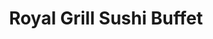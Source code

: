---
layout: place
title: Royal Grill Sushi Buffet
permalink: /ohio/sheffield/royal-grill-sushi-buffet.html
stateAbbr: OH
stateName: Ohio
cityName: Sheffield
seo:
  type: restaurant
  links: null
place_id: ChIJcUrq5QSbMIgRcVFAEDvGdic
photos:
  - name: >-
      places/ChIJcUrq5QSbMIgRcVFAEDvGdic/photos/AeeoHcIpubk7OyYxL5ldSHEcJXPAEMlekI4PnQysnOFIfLyV8L_lZlF7aXUlQbSVAgpUonNP7YYpXdXijEpwcULByDIrZdxZF4xYwFmg2DT3IDGbdieP0J80K61sP_PDJom7iz2quXGCAg0xT_5AZyNa8fPlKqBcLhpFd_CP1IB2DbpZ8J_BUoRHKs2HMzjssBtdXAcPPKIyxSKiNlxGEGnx2_MlQNt5q3BBk9o2qC4FydVbfv8ffydrxLWoSmEg_IFr-s-8SfqU_dehkx0hSpeKeo2V9--7HMG8P_F3kBIqBJo
    widthPx: 1276
    heightPx: 1702
    authorAttributions:
      - displayName: Royal Grill Sushi Buffet
        uri: https://maps.google.com/maps/contrib/109302379089145953263
        photoUri: >-
          https://lh3.googleusercontent.com/a-/ALV-UjVwOzgTumj9E4zHQIDnRBy6GAlhnX8ioA56nPRYhdNY9_zPkQ=s100-p-k-no-mo
    flagContentUri: >-
      https://www.google.com/local/imagery/report/?cb_client=maps_api_places.places_api&image_key=!1e10!2sAF1QipOsnL28u2Ca3qeZcHz8lYSAq7ZeodWC0V5H6k0&hl=en-US
    googleMapsUri: >-
      https://www.google.com/maps/place//data=!3m4!1e2!3m2!1sAF1QipOsnL28u2Ca3qeZcHz8lYSAq7ZeodWC0V5H6k0!2e10!4m2!3m1!1s0x88309b04e5ea4a71:0x2776c63b10405171
  - name: >-
      places/ChIJcUrq5QSbMIgRcVFAEDvGdic/photos/AeeoHcJ2wuEYskHfqJppsl22515K-P17VPpDM2dIDbIK4s4zTHcAYGNQMDRsXRd2H3tTl3zhUOLDgYopOQ6vP84HzfeKdCX7gG250fI4GypvwJMQYZ9aBygDv7-pXfOCrq3jnRgs85GlxbICzP0Oq5AIiU63Lj05aV101rkg8cEiC5hiPozOkWMkS81Dm0iuwonSH4Y10Wwma0cyA0V7bD2xWvu7gqkdcEk0s_7Zd3cIP7-nMBIgqnwtxiBs81xTQ5TmDpEPNSIDLk8Sdhupg9_HXC__N7pvHJih_6-Ei7RMh3Pv1ECpucNI4nvUm4jBupYlUrShAsn-6qO0xBAw1i_NvQrce-ZC0Gu_VChKg_1YMhuUebNrZ_OyANw_Q76dJbRw6h3Vre5qlQ_h1QwN-G_rxEVIMF0XrcW8UywuEeSWX5jybOn8
    widthPx: 4800
    heightPx: 3600
    authorAttributions:
      - displayName: Jon R
        uri: https://maps.google.com/maps/contrib/106754161186794584473
        photoUri: >-
          https://lh3.googleusercontent.com/a/ACg8ocJSZsfykiMdpMtBV3_5mo9z1nfiaknxLR6JtzecUGXQEFMd6Q=s100-p-k-no-mo
    flagContentUri: >-
      https://www.google.com/local/imagery/report/?cb_client=maps_api_places.places_api&image_key=!1e10!2sCIHM0ogKEICAgMDIw_7MtgE&hl=en-US
    googleMapsUri: >-
      https://www.google.com/maps/place//data=!3m4!1e2!3m2!1sCIHM0ogKEICAgMDIw_7MtgE!2e10!4m2!3m1!1s0x88309b04e5ea4a71:0x2776c63b10405171
  - name: >-
      places/ChIJcUrq5QSbMIgRcVFAEDvGdic/photos/AeeoHcKcyhsG--8GdTYkkF3dj4AoCiGpaj6N85X8Q1Ci1GI6IGXzx1kHKrSUkgfX26jPceyy-HE8cB1ujO5k7vGdbKyk11JfRbHfCMRQEgafPqdt-e3ZNwAK87NO22wCp07HGPS21X1eksWbI0dFVmtzYu8XfTqMl6Kl1fvwlfdwMdGMeDrchidxv_qnil5Gh_BS-Dz3Z3hwBCXn4hFRKMeb-co7O6nXapOhWN4rzswYKA4b0bmgqRc7AIog5elyuAsr-7WFBMcowDnvaRhFfgimRQ7dH-oD42kbcC55Bl1pU_Q
    widthPx: 468
    heightPx: 600
    authorAttributions:
      - displayName: Royal Grill Sushi Buffet
        uri: https://maps.google.com/maps/contrib/109302379089145953263
        photoUri: >-
          https://lh3.googleusercontent.com/a-/ALV-UjVwOzgTumj9E4zHQIDnRBy6GAlhnX8ioA56nPRYhdNY9_zPkQ=s100-p-k-no-mo
    flagContentUri: >-
      https://www.google.com/local/imagery/report/?cb_client=maps_api_places.places_api&image_key=!1e10!2sAF1QipPZ5caHRzB_P0TxbuDlmUDsRowEC41Ck1hRTDM&hl=en-US
    googleMapsUri: >-
      https://www.google.com/maps/place//data=!3m4!1e2!3m2!1sAF1QipPZ5caHRzB_P0TxbuDlmUDsRowEC41Ck1hRTDM!2e10!4m2!3m1!1s0x88309b04e5ea4a71:0x2776c63b10405171
  - name: >-
      places/ChIJcUrq5QSbMIgRcVFAEDvGdic/photos/AeeoHcI6N1axO96PxgBRn8qDEHnGf032ZnftImpJ0X-tfp0oHM-9NNL4S0nyp4Ipjn_-BVOGp33Kj7CfVwNTPlU5BtzEwMMBBCn4q6Oo4Av4ea31Bz9KkhtznGUvEkDTWwQJLkBloFnNzPzJvWoUkSGf2sxzXNIc_va6zMgzsfrSPZFYPLFv8JOhiz3BT3KVnfvQO7dWvl592qggNrDvitl4M9xlHtQ_kAHIFLTk-oynYzIoyint3etSv2mthsXnLWIGxmayZSUR6t5I9OrI9c463KPUb31KXhHgmtfP7OoVIsvyFk8F-iYj0uw8D42GZf9ot-4k8-b0MP4VypuRrzpVXM_Sbg5F9PEb1aYF8WT-CvKvGMeQDrtwNccmc5k8_U-Z2BfVLbdGODe0R3ZlQUYuaKzKsNbuq5pfSG3aCa3E1iWk8g
    widthPx: 3024
    heightPx: 4032
    authorAttributions:
      - displayName: Zhihang Dong
        uri: https://maps.google.com/maps/contrib/110517476564318365109
        photoUri: >-
          https://lh3.googleusercontent.com/a/ACg8ocIvglIOZ1WyRhCUKvrdddZqMEmunFeW-mkkmVRm7xmKyvYEFA=s100-p-k-no-mo
    flagContentUri: >-
      https://www.google.com/local/imagery/report/?cb_client=maps_api_places.places_api&image_key=!1e10!2sCIHM0ogKEICAgID-06HEJw&hl=en-US
    googleMapsUri: >-
      https://www.google.com/maps/place//data=!3m4!1e2!3m2!1sCIHM0ogKEICAgID-06HEJw!2e10!4m2!3m1!1s0x88309b04e5ea4a71:0x2776c63b10405171
  - name: >-
      places/ChIJcUrq5QSbMIgRcVFAEDvGdic/photos/AeeoHcJbopCua6CFKkXuLSmvTz-2fah1S6T5Ngr7utbt6cYj2v039xCzUHs5JPvkQX8Xa_MiYmVQa72-ps9r5Pp9lQzqLgK4qdydb3nrkOhRip52F-NC_Ginpw3etEgyCRoVN8LkcC97EQsY-Zo_4Kr7hwzpFv-kObgNCo8PM-WjFUGzLFe1hL-SlGjnlME3OGu_UuoRR91u8KxsU74neoCTSb9AhnQDnP1q0BA75SaZAMIXcBV85NdkPO70G92sU6vyv6ciBgs3gGC-9_bI2RcIEirExrIZMQNyPFtsJH9RUAm4zT1YsdE0JvJJ_Oq1z_Eaj4z-13HWk3lRXDPKxbB_ze62cedVs3IMHaD47lPPOWhaixNASNncbFks3w5A0rC5khkQ_E9CJuXMOsALTF8hCsNsSqwC5xJ_lnPTXdGmBEl1hS4J
    widthPx: 3882
    heightPx: 3868
    authorAttributions:
      - displayName: Michelle
        uri: https://maps.google.com/maps/contrib/106852723293487386242
        photoUri: >-
          https://lh3.googleusercontent.com/a-/ALV-UjUhbcQwMWFoVdbJ9_SrM5Snmaqzu9wMNzHBDeraaj-V7oslp-1G=s100-p-k-no-mo
    flagContentUri: >-
      https://www.google.com/local/imagery/report/?cb_client=maps_api_places.places_api&image_key=!1e10!2sCIHM0ogKEICAgMCgnOTy7gE&hl=en-US
    googleMapsUri: >-
      https://www.google.com/maps/place//data=!3m4!1e2!3m2!1sCIHM0ogKEICAgMCgnOTy7gE!2e10!4m2!3m1!1s0x88309b04e5ea4a71:0x2776c63b10405171
  - name: >-
      places/ChIJcUrq5QSbMIgRcVFAEDvGdic/photos/AeeoHcKmWeKo_a9DXyOQk_9GHHCE3Sn-1petL6FES-XYeMoRj-UaYluBBFiqm4U9VAB4eFaAYGZk5BwazyZ1uARn__3HiDHpxXivddBeUUsHYkfPYKE-zJGIZcLFrvCyHy0GQZvQUUPJXS3I9lUQSMbMSpjcFg2YiJyv6B9CZkhIx4xtRZ2mBr2v2kel0RbK3n-1Wi2W1eSEL86QNItVEBv-TSX9QX8uofj27F0WgnSY5SKoWuep5amXDt_nJczYmxDPaj1ylhrv-hSY8aeBi5IzFWa1adzf3psIy19ODzod-D8YfERqCueYQ0VKK6HEG9t4M5EFuMSNVew0v4gSrCPumpwQmg_78D39nP2J6xhh7TtvJFh0EhuDGJfID_ISJl3pVnuD0f-Kuss0FyHAwtP-nczw_IbNJiTiCzzf29wA6YK2QA
    widthPx: 3024
    heightPx: 4032
    authorAttributions:
      - displayName: Judith Smith
        uri: https://maps.google.com/maps/contrib/117502605513550143673
        photoUri: >-
          https://lh3.googleusercontent.com/a-/ALV-UjWmbcZrkaXsgXnGHlROwDKuKb-p-2wW4fu-nH6jx5XL2Id2CFUynw=s100-p-k-no-mo
    flagContentUri: >-
      https://www.google.com/local/imagery/report/?cb_client=maps_api_places.places_api&image_key=!1e10!2sCIHM0ogKEICAgICT7e27ew&hl=en-US
    googleMapsUri: >-
      https://www.google.com/maps/place//data=!3m4!1e2!3m2!1sCIHM0ogKEICAgICT7e27ew!2e10!4m2!3m1!1s0x88309b04e5ea4a71:0x2776c63b10405171
  - name: >-
      places/ChIJcUrq5QSbMIgRcVFAEDvGdic/photos/AeeoHcIL5rkXwfiJaNtAdEvhuUHQm2Re1UCbyP2yXec4NVxkilkuTFv-2oQXGtjXhgGI1wtJwA4GWmUeyLQFdnv_bXL0jpSuObZMeyADNG2fmWqUcG2lyePjb8yfN9b6coH-D-XuDPqHijFSB5vvrd6pjeKt7AxazXlfdszAto-dGdmIulGgs1wM-jsNvnuR_2UEgHaYzurreN9fo9NjZmCe6XHzNQha8o87k_E0LYs370rxr9AOr0VU2tNww4wP016-RK_9kNLTZuY34p7KmMxMcm1Z2hceZaz2usZW7TPSkBDhgMDK2zUxgOT67crCaFkrPNo7ExI8y31g4a9eVDQOPOPWFTgMeZzQnFLJEHMCum1jxy7vTJ72riUc3NOTD4F9acV9PCGr9chSMzy0YKUsmxJx-CLEUr2-Aybhgy_WorymrQ
    widthPx: 4032
    heightPx: 3024
    authorAttributions:
      - displayName: Adam Harness
        uri: https://maps.google.com/maps/contrib/104566036510148529746
        photoUri: >-
          https://lh3.googleusercontent.com/a-/ALV-UjX0QCkZv2UaWEySER8w28mj7TdsLhaGIAANEZdajDVkCv70vv5C=s100-p-k-no-mo
    flagContentUri: >-
      https://www.google.com/local/imagery/report/?cb_client=maps_api_places.places_api&image_key=!1e10!2sCIHM0ogKEICAgIDJvtuOHA&hl=en-US
    googleMapsUri: >-
      https://www.google.com/maps/place//data=!3m4!1e2!3m2!1sCIHM0ogKEICAgIDJvtuOHA!2e10!4m2!3m1!1s0x88309b04e5ea4a71:0x2776c63b10405171
  - name: >-
      places/ChIJcUrq5QSbMIgRcVFAEDvGdic/photos/AeeoHcJVovog1AKNbq_pVCrSkBwRdnK_hC9HXncQzWPujIPHQYEpnKaxBkt1C2iB4jzpMUJBFZptNhMGR3EDXFPin4IqKQJck-qHsIUrpIVbgV3fTf58vnsvjIdWU0KKgrYcb58roygTV5YjryjEQ1q0lEHPLgg-6zUhV-99T-IQd0tnJuS-ctaTvjhVOpSAeLGiIu3-1y_vMqZIYCTQAg5Oo4F1fIuS89NpYSdEF-YAOExICMt7F5o3v5krxpgdLj51IrIHz79tpVxKsT57RW0Ik6XGOAg7bxzjDAMgHA7jpAwCRTPA71ByGz-TagMRUrUR-RdtfL9RurB6n6gsgJJY9Huw8o25DcVUVVKpXJd71mW3ut-sOANQpz51W1FQh0pxZjrEJjcr1L6sOOYsndqrty6tRI_5Q6dQw4jUOHi7Hfwszj2t
    widthPx: 4032
    heightPx: 3024
    authorAttributions:
      - displayName: rod4130
        uri: https://maps.google.com/maps/contrib/110203613086717006720
        photoUri: >-
          https://lh3.googleusercontent.com/a-/ALV-UjXe_X472-jsS-Q6EqY3FV3AWjRUPmxKwCotqBTBMHt5oBCEQFkgJw=s100-p-k-no-mo
    flagContentUri: >-
      https://www.google.com/local/imagery/report/?cb_client=maps_api_places.places_api&image_key=!1e10!2sCIHM0ogKEICAgIChoO6C8AE&hl=en-US
    googleMapsUri: >-
      https://www.google.com/maps/place//data=!3m4!1e2!3m2!1sCIHM0ogKEICAgIChoO6C8AE!2e10!4m2!3m1!1s0x88309b04e5ea4a71:0x2776c63b10405171
  - name: >-
      places/ChIJcUrq5QSbMIgRcVFAEDvGdic/photos/AeeoHcIQfO9oiXz7i-uAhsYcM6InqADCziH9z2CoMAhqektmi1AsvcomclhkEBVKze8rE2jcAMGzq-XtdVIwV-GDTQOQ7TKuO5aCHzLvFXiljujjofKC1fCWbfEVvZ_JpzHlptnCRbqLZW5zoSan0fqlAhrS2luHtnZXG3imNwGIcc5uUUMtyvs0adzKmCUoA1-BHz5AuJZg1kibPMLSsTme9Gt1TErAAaAhuh8VnpeGngs0TyVbWPh7Ig1aMPqo__bJ5Ow_jQA7ZNOVBattNXH01BTX-W-PT3CgKPidkGDSSf8
    widthPx: 1276
    heightPx: 1702
    authorAttributions:
      - displayName: Royal Grill Sushi Buffet
        uri: https://maps.google.com/maps/contrib/109302379089145953263
        photoUri: >-
          https://lh3.googleusercontent.com/a-/ALV-UjVwOzgTumj9E4zHQIDnRBy6GAlhnX8ioA56nPRYhdNY9_zPkQ=s100-p-k-no-mo
    flagContentUri: >-
      https://www.google.com/local/imagery/report/?cb_client=maps_api_places.places_api&image_key=!1e10!2sAF1QipPg0BD63QQFdwqSWlnWbeRAma8k4N-2k0qSanY&hl=en-US
    googleMapsUri: >-
      https://www.google.com/maps/place//data=!3m4!1e2!3m2!1sAF1QipPg0BD63QQFdwqSWlnWbeRAma8k4N-2k0qSanY!2e10!4m2!3m1!1s0x88309b04e5ea4a71:0x2776c63b10405171
  - name: >-
      places/ChIJcUrq5QSbMIgRcVFAEDvGdic/photos/AeeoHcLOLvkSFdATgbgf5ou3b8Apj2YdJAVMepDDgGgFhLgVW-YysS34f-ABvbLIQPk9tIB3OSRqBRvq1kJ4SzsS_rq54zd2l0oJKxizyMAmvhCtyfWFqkb0ibJ9V6D6FHNcqX29kbgvtWCeVdO-Kv8vXcJ9eMQ0Ri_foAG8_KSr4Deq2Q4cJ562XqsjFeEGVeiGveYYipj0xDT26ILrqPuwj2GYA5hu18FzQIvjD-qFN6HBFw27A7nsjOVDQWQ9QHbcpVgJXMTLjqfEh6ZCKvfC9fWgTw4cNG0Si0Gy6neCxV3rqRIElpOiu0dkFBn_vM49Uj4ceLFFj5tpqOmRdPnbHj0w7y2qEawZWN3u4VgXpUHbDlVJ5P3HlvXXh1QujQTbHRv7Mq53G2_lXEmSh0YI0326sPAE8VJWQBFdwDwH47JRzA
    widthPx: 3024
    heightPx: 4032
    authorAttributions:
      - displayName: The boy
        uri: https://maps.google.com/maps/contrib/112347408161482422138
        photoUri: >-
          https://lh3.googleusercontent.com/a-/ALV-UjXHHJj73vE974i0dYpU_MqgWXcC0DIgb3LAdigfJs0BwiWPfziv=s100-p-k-no-mo
    flagContentUri: >-
      https://www.google.com/local/imagery/report/?cb_client=maps_api_places.places_api&image_key=!1e10!2sCIHM0ogKEICAgIDr_9H8RQ&hl=en-US
    googleMapsUri: >-
      https://www.google.com/maps/place//data=!3m4!1e2!3m2!1sCIHM0ogKEICAgIDr_9H8RQ!2e10!4m2!3m1!1s0x88309b04e5ea4a71:0x2776c63b10405171
address: 5234 Cobblestone Rd, Sheffield, OH 44035, USA
street: 5234 Cobblestone Rd
city: Sheffield
state: OH
zip: '44035'
country: USA
neighborhood: null
latitude: '41.419496'
longitude: '-82.081099'
accessibility_options:
  wheelchairAccessibleParking: true
  wheelchairAccessibleEntrance: true
  wheelchairAccessibleRestroom: true
  wheelchairAccessibleSeating: true
business_status: OPERATIONAL
name: Royal Grill Sushi Buffet
google_maps_links:
  directionsUri: >-
    https://www.google.com/maps/dir//''/data=!4m7!4m6!1m1!4e2!1m2!1m1!1s0x88309b04e5ea4a71:0x2776c63b10405171!3e0
  placeUri: https://maps.google.com/?cid=2843678171709067633
  writeAReviewUri: >-
    https://www.google.com/maps/place//data=!4m3!3m2!1s0x88309b04e5ea4a71:0x2776c63b10405171!12e1
  reviewsUri: >-
    https://www.google.com/maps/place//data=!4m4!3m3!1s0x88309b04e5ea4a71:0x2776c63b10405171!9m1!1b1
  photosUri: >-
    https://www.google.com/maps/place//data=!4m3!3m2!1s0x88309b04e5ea4a71:0x2776c63b10405171!10e5
primary_type: Buffet Restaurant
opening_hours:
  regular: null
  current: null
secondary_opening_hours:
  regular:
    weekdayDescriptions: null
    type: null
  current:
    weekdayDescriptions: null
    type: null
phone: (440) 695-0920
price_level: PRICE_LEVEL_MODERATE
price_range: $10 &ndash; $20
rating: '4.2'
rating_count: 0
website: null
description: >-
  Discover Royal Grill Sushi Buffet in Sheffield, OH$$$Nestled in Sheffield, OH,
  Royal Grill Sushi Buffet stands out as a casual spot for enjoying an
  all-you-can-eat selection of Asian fusion dishes, with fresh sushi taking
  center stage. This welcoming eatery combines a relaxed atmosphere with a
  variety of options that cater to sushi enthusiasts looking for convenient
  dining experiences nearby. Accessibility features like wheelchair-friendly
  entrances and seating make it easy for everyone to savor the buffet's diverse
  offerings, from flavorful rolls to hearty mains. The moderate pricing adds to
  its appeal for those seeking quality meals without breaking the bank, while
  the overall vibe encourages repeat visits for families and groups alike.
generative_summary: >-
  Discover Royal Grill Sushi Buffet in Sheffield, OH$$$Nestled in Sheffield, OH,
  Royal Grill Sushi Buffet stands out as a casual spot for enjoying an
  all-you-can-eat selection of Asian fusion dishes, with fresh sushi taking
  center stage. This welcoming eatery combines a relaxed atmosphere with a
  variety of options that cater to sushi enthusiasts looking for convenient
  dining experiences nearby. Accessibility features like wheelchair-friendly
  entrances and seating make it easy for everyone to savor the buffet's diverse
  offerings, from flavorful rolls to hearty mains. The moderate pricing adds to
  its appeal for those seeking quality meals without breaking the bank, while
  the overall vibe encourages repeat visits for families and groups alike.
generative_disclosure: Summarized by AI using the Grok-3-Mini model.
reviews:
  - name: >-
      places/ChIJcUrq5QSbMIgRcVFAEDvGdic/reviews/ChZDSUhNMG9nS0VJQ0FnTUNnbk9UeUxnEAE
    relativePublishTimeDescription: a month ago
    rating: 5
    text:
      text: >-
        Clean place! This establishment has been here since the early 2000’s
        when I was a kiddo but has undergone some renovations and new ownership
        and still love it. So nostalgic 🙏 Classic buffet food with actually
        pretty good sushi! Kind employees and good food choices.
      languageCode: en
    originalText:
      text: >-
        Clean place! This establishment has been here since the early 2000’s
        when I was a kiddo but has undergone some renovations and new ownership
        and still love it. So nostalgic 🙏 Classic buffet food with actually
        pretty good sushi! Kind employees and good food choices.
      languageCode: en
    authorAttribution:
      displayName: Michelle
      uri: https://www.google.com/maps/contrib/106852723293487386242/reviews
      photoUri: >-
        https://lh3.googleusercontent.com/a-/ALV-UjUhbcQwMWFoVdbJ9_SrM5Snmaqzu9wMNzHBDeraaj-V7oslp-1G=s128-c0x00000000-cc-rp-mo-ba4
    publishTime: '2025-02-15T01:06:33.702196Z'
    flagContentUri: >-
      https://www.google.com/local/review/rap/report?postId=ChZDSUhNMG9nS0VJQ0FnTUNnbk9UeUxnEAE&d=17924085&t=1
    googleMapsUri: >-
      https://www.google.com/maps/reviews/data=!4m6!14m5!1m4!2m3!1sChZDSUhNMG9nS0VJQ0FnTUNnbk9UeUxnEAE!2m1!1s0x88309b04e5ea4a71:0x2776c63b10405171
  - name: >-
      places/ChIJcUrq5QSbMIgRcVFAEDvGdic/reviews/ChZDSUhNMG9nS0VJQ0FnSUNmeE15X1hnEAE
    relativePublishTimeDescription: 2 months ago
    rating: 5
    text:
      text: >-
        Went again and it was great.


        We went for a third time and it's still one of the best places to go
        eat.
      languageCode: en
    originalText:
      text: >-
        Went again and it was great.


        We went for a third time and it's still one of the best places to go
        eat.
      languageCode: en
    authorAttribution:
      displayName: Dustin Hershberger
      uri: https://www.google.com/maps/contrib/112022171161027994046/reviews
      photoUri: >-
        https://lh3.googleusercontent.com/a/ACg8ocKfkxLO-6EYw2ZOFC-Nod0sRN37PmZzPFPd5lrWjdpIGC6qrQ=s128-c0x00000000-cc-rp-mo
    publishTime: '2025-02-12T21:44:31.586180Z'
    flagContentUri: >-
      https://www.google.com/local/review/rap/report?postId=ChZDSUhNMG9nS0VJQ0FnSUNmeE15X1hnEAE&d=17924085&t=1
    googleMapsUri: >-
      https://www.google.com/maps/reviews/data=!4m6!14m5!1m4!2m3!1sChZDSUhNMG9nS0VJQ0FnSUNmeE15X1hnEAE!2m1!1s0x88309b04e5ea4a71:0x2776c63b10405171
  - name: >-
      places/ChIJcUrq5QSbMIgRcVFAEDvGdic/reviews/ChdDSUhNMG9nS0VJQ0FnTUNnaHNQcS1BRRAB
    relativePublishTimeDescription: a month ago
    rating: 5
    text:
      text: >-
        Atmosphere here is top notch! Great food, came here on Valentine’s Day
        and expected to be out of food … everything was stocked and fresh!
      languageCode: en
    originalText:
      text: >-
        Atmosphere here is top notch! Great food, came here on Valentine’s Day
        and expected to be out of food … everything was stocked and fresh!
      languageCode: en
    authorAttribution:
      displayName: Andrea
      uri: https://www.google.com/maps/contrib/111325878397321154020/reviews
      photoUri: >-
        https://lh3.googleusercontent.com/a-/ALV-UjWj9ptdWb1Qp_BH3wD9HpyoJHBE6JL_NwsqQqqsKlrhpJPHP2iw=s128-c0x00000000-cc-rp-mo-ba3
    publishTime: '2025-02-16T14:59:38.591446Z'
    flagContentUri: >-
      https://www.google.com/local/review/rap/report?postId=ChdDSUhNMG9nS0VJQ0FnTUNnaHNQcS1BRRAB&d=17924085&t=1
    googleMapsUri: >-
      https://www.google.com/maps/reviews/data=!4m6!14m5!1m4!2m3!1sChdDSUhNMG9nS0VJQ0FnTUNnaHNQcS1BRRAB!2m1!1s0x88309b04e5ea4a71:0x2776c63b10405171
  - name: >-
      places/ChIJcUrq5QSbMIgRcVFAEDvGdic/reviews/ChZDSUhNMG9nS0VJQ0FnSUNublBxelFnEAE
    relativePublishTimeDescription: 6 months ago
    rating: 5
    text:
      text: >-
        Cute environment with the fountain coming in and the booth’s feel very
        private. The crab was soooo flavorful and delicious and service was
        speedy & attentive. I loved the soup as well, the buffet is huge and
        anyone can find something they like for sure.
      languageCode: en
    originalText:
      text: >-
        Cute environment with the fountain coming in and the booth’s feel very
        private. The crab was soooo flavorful and delicious and service was
        speedy & attentive. I loved the soup as well, the buffet is huge and
        anyone can find something they like for sure.
      languageCode: en
    authorAttribution:
      displayName: Maranda
      uri: https://www.google.com/maps/contrib/100614509443461584867/reviews
      photoUri: >-
        https://lh3.googleusercontent.com/a-/ALV-UjVyJrMjfo6cL6gjEiHupohy7LI-4-xjtj91oYv-8F5q740NiaS_=s128-c0x00000000-cc-rp-mo-ba3
    publishTime: '2024-09-23T18:15:33.301728Z'
    flagContentUri: >-
      https://www.google.com/local/review/rap/report?postId=ChZDSUhNMG9nS0VJQ0FnSUNublBxelFnEAE&d=17924085&t=1
    googleMapsUri: >-
      https://www.google.com/maps/reviews/data=!4m6!14m5!1m4!2m3!1sChZDSUhNMG9nS0VJQ0FnSUNublBxelFnEAE!2m1!1s0x88309b04e5ea4a71:0x2776c63b10405171
  - name: >-
      places/ChIJcUrq5QSbMIgRcVFAEDvGdic/reviews/ChdDSUhNMG9nS0VJQ0FnSURyXzlIOC1RRRAB
    relativePublishTimeDescription: 8 months ago
    rating: 5
    text:
      text: >-
        Great food and service. Has a great selection of food from sushi to
        pizza. The sushi was fresh and tasted great. They also have ice cream
        and a salad bar. The food was fresh and was changed out often. The
        serving utensils were also changed out regularly. The music was nice and
        the decorations like the bamboo bridge and waterfall were very pretty.
        Absolutely recommend this buffet.
      languageCode: en
    originalText:
      text: >-
        Great food and service. Has a great selection of food from sushi to
        pizza. The sushi was fresh and tasted great. They also have ice cream
        and a salad bar. The food was fresh and was changed out often. The
        serving utensils were also changed out regularly. The music was nice and
        the decorations like the bamboo bridge and waterfall were very pretty.
        Absolutely recommend this buffet.
      languageCode: en
    authorAttribution:
      displayName: The boy
      uri: https://www.google.com/maps/contrib/112347408161482422138/reviews
      photoUri: >-
        https://lh3.googleusercontent.com/a-/ALV-UjXHHJj73vE974i0dYpU_MqgWXcC0DIgb3LAdigfJs0BwiWPfziv=s128-c0x00000000-cc-rp-mo
    publishTime: '2024-07-21T22:14:24.844912Z'
    flagContentUri: >-
      https://www.google.com/local/review/rap/report?postId=ChdDSUhNMG9nS0VJQ0FnSURyXzlIOC1RRRAB&d=17924085&t=1
    googleMapsUri: >-
      https://www.google.com/maps/reviews/data=!4m6!14m5!1m4!2m3!1sChdDSUhNMG9nS0VJQ0FnSURyXzlIOC1RRRAB!2m1!1s0x88309b04e5ea4a71:0x2776c63b10405171
review_summary: >-
  What People Are Buzzing About$$$Visitors often rave about the fresh and tasty
  sushi that keeps drawing them back, highlighting it as a standout choice among
  local options. Many appreciate the clean environment and attentive service
  that make every meal feel effortless and enjoyable, with plenty of variety to
  satisfy different tastes. Feedback frequently mentions the buffet's
  well-stocked selections and quick replenishments, ensuring everything stays
  appealing throughout the visit. Overall, folks find it a solid pick for casual
  outings, blending good value with a welcoming vibe that leaves a positive
  impression. While not perfect, the general consensus leans toward it being a
  reliable spot for anyone craving flavorful bites in a laid-back setting.
review_disclosure: Summarized by AI using the Grok-3-Mini model.
parking_options:
  freeParkingLot: true
  freeStreetParking: true
  paidStreetParking: false
  valetParking: false
payment_options:
  acceptsCreditCards: true
  acceptsDebitCards: true
  acceptsCashOnly: false
  acceptsNfc: true
allow_dogs: null
curbside_pickup: true
delivery: false
dine_in: true
good_for_children: true
good_for_groups: true
good_for_sports: false
live_music: false
menu_for_children: true
outdoor_seating: false
reservable: true
restroom: true
serves_beer: null
serves_breakfast: null
serves_brunch: true
serves_cocktails: null
serves_coffee: true
serves_dinner: true
serves_dessert: true
serves_lunch: true
serves_vegetarian_food: null
serves_wine: true
takeout: true
update_category: pro
places_description: null

---